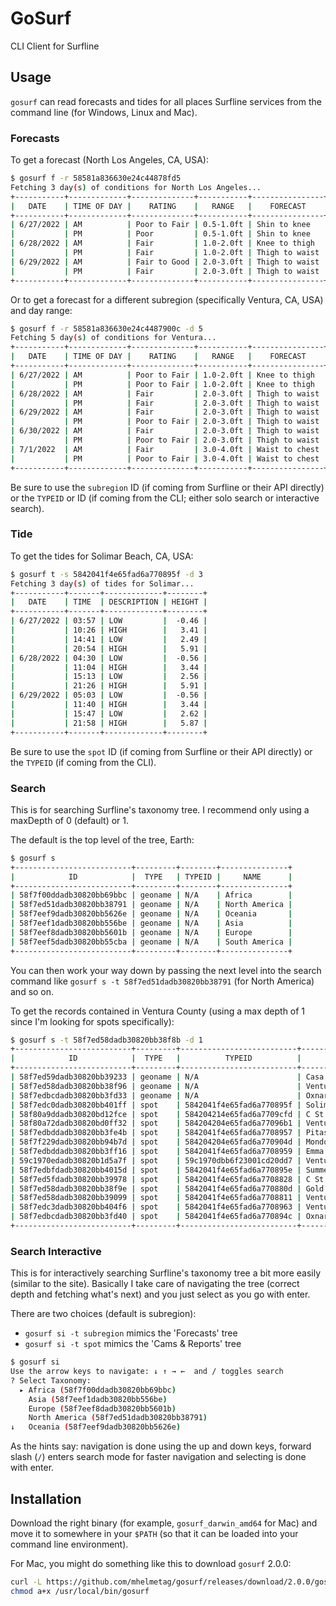 # GoSurf

CLI Client for Surfline

## Usage

`gosurf` can read forecasts and tides for all places Surfline services from the command line (for Windows, Linux and Mac).

### Forecasts

To get a forecast (North Los Angeles, CA, USA):

```sh
$ gosurf f -r 58581a836630e24c44878fd5
Fetching 3 day(s) of conditions for North Los Angeles...
+-----------+-------------+--------------+-----------+----------------+
|   DATE    | TIME OF DAY |    RATING    |   RANGE   |    FORECAST    |
+-----------+-------------+--------------+-----------+----------------+
| 6/27/2022 | AM          | Poor to Fair | 0.5-1.0ft | Shin to knee   |
|           | PM          | Poor         | 0.5-1.0ft | Shin to knee   |
| 6/28/2022 | AM          | Fair         | 1.0-2.0ft | Knee to thigh  |
|           | PM          | Fair         | 1.0-2.0ft | Thigh to waist |
| 6/29/2022 | AM          | Fair to Good | 2.0-3.0ft | Thigh to waist |
|           | PM          | Fair         | 2.0-3.0ft | Thigh to waist |
+-----------+-------------+--------------+-----------+----------------+
```

Or to get a forecast for a different subregion (specifically Ventura, CA, USA) and day range:

```sh
$ gosurf f -r 58581a836630e24c4487900c -d 5
Fetching 5 day(s) of conditions for Ventura...
+-----------+-------------+--------------+-----------+----------------+
|   DATE    | TIME OF DAY |    RATING    |   RANGE   |    FORECAST    |
+-----------+-------------+--------------+-----------+----------------+
| 6/27/2022 | AM          | Poor to Fair | 1.0-2.0ft | Knee to thigh  |
|           | PM          | Poor to Fair | 1.0-2.0ft | Knee to thigh  |
| 6/28/2022 | AM          | Fair         | 2.0-3.0ft | Thigh to waist |
|           | PM          | Fair         | 2.0-3.0ft | Thigh to waist |
| 6/29/2022 | AM          | Fair         | 2.0-3.0ft | Thigh to waist |
|           | PM          | Poor to Fair | 2.0-3.0ft | Thigh to waist |
| 6/30/2022 | AM          | Fair         | 2.0-3.0ft | Thigh to waist |
|           | PM          | Poor to Fair | 2.0-3.0ft | Thigh to waist |
| 7/1/2022  | AM          | Fair         | 3.0-4.0ft | Waist to chest |
|           | PM          | Poor to Fair | 3.0-4.0ft | Waist to chest |
+-----------+-------------+--------------+-----------+----------------+
```

Be sure to use the `subregion` ID (if coming from Surfline or their API directly) or the `TYPEID` or ID (if coming from the CLI; either solo search or interactive search).

### Tide

To get the tides for Solimar Beach, CA, USA:

```sh
$ gosurf t -s 5842041f4e65fad6a770895f -d 3
Fetching 3 day(s) of tides for Solimar...
+-----------+-------+-------------+--------+
|   DATE    | TIME  | DESCRIPTION | HEIGHT |
+-----------+-------+-------------+--------+
| 6/27/2022 | 03:57 | LOW         |  -0.46 |
|           | 10:26 | HIGH        |   3.41 |
|           | 14:41 | LOW         |   2.49 |
|           | 20:54 | HIGH        |   5.91 |
| 6/28/2022 | 04:30 | LOW         |  -0.56 |
|           | 11:04 | HIGH        |   3.44 |
|           | 15:13 | LOW         |   2.56 |
|           | 21:26 | HIGH        |   5.91 |
| 6/29/2022 | 05:03 | LOW         |  -0.56 |
|           | 11:40 | HIGH        |   3.44 |
|           | 15:47 | LOW         |   2.62 |
|           | 21:58 | HIGH        |   5.87 |
+-----------+-------+-------------+--------+
```

Be sure to use the `spot` ID (if coming from Surfline or their API directly) or the `TYPEID` (if coming from the CLI).

### Search

This is for searching Surfline's taxonomy tree. I recommend only using a maxDepth of 0 (default) or 1.

The default is the top level of the tree, Earth:

```sh
$ gosurf s
+--------------------------+---------+--------+---------------+
|            ID            |  TYPE   | TYPEID |     NAME      |
+--------------------------+---------+--------+---------------+
| 58f7f00ddadb30820bb69bbc | geoname | N/A    | Africa        |
| 58f7ed51dadb30820bb38791 | geoname | N/A    | North America |
| 58f7eef9dadb30820bb5626e | geoname | N/A    | Oceania       |
| 58f7eef1dadb30820bb556be | geoname | N/A    | Asia          |
| 58f7eef8dadb30820bb5601b | geoname | N/A    | Europe        |
| 58f7eef5dadb30820bb55cba | geoname | N/A    | South America |
+--------------------------+---------+--------+---------------+
```

You can then work your way down by passing the next level into the search command like `gosurf s -t 58f7ed51dadb30820bb38791` (for North America) and so on.

To get the records contained in Ventura County (using a max depth of 1 since I'm looking for spots specifically):

```sh
$ gosurf s -t 58f7ed58dadb30820bb38f8b -d 1
+--------------------------+---------+--------------------------+------------------------+
|            ID            |  TYPE   |          TYPEID          |          NAME          |
+--------------------------+---------+--------------------------+------------------------+
| 58f7ed59dadb30820bb39233 | geoname | N/A                      | Casa Conejo            |
| 58f7ed58dadb30820bb38f96 | geoname | N/A                      | Ventura                |
| 58f7edbcdadb30820bb3fd33 | geoname | N/A                      | Oxnard Shores          |
| 58f7edc0dadb30820bb401ff | spot    | 5842041f4e65fad6a770895f | Solimar                |
| 58f80a9ddadb30820bd12fce | spot    | 584204214e65fad6a7709cfd | C St. Overview         |
| 58f80a72dadb30820bd0ff32 | spot    | 584204204e65fad6a77096b1 | Ventura Point          |
| 58f7edbddadb30820bb3fe4b | spot    | 5842041f4e65fad6a7708957 | Pitas Point            |
| 58f7f229dadb30820bb94b7d | spot    | 584204204e65fad6a770904d | Mondos                 |
| 58f7edbddadb30820bb3ff16 | spot    | 5842041f4e65fad6a7708959 | Emma Wood              |
| 59c1970edadb30820b1d5a7f | spot    | 59c1970dbb6f23001cd20dd7 | Ventura Point Overview |
| 58f7edbfdadb30820bb4015d | spot    | 5842041f4e65fad6a770895e | Summer Beach           |
| 58f7ed5fdadb30820bb39978 | spot    | 5842041f4e65fad6a7708828 | C St.                  |
| 58f7ed58dadb30820bb38f9e | spot    | 5842041f4e65fad6a770880d | Gold Coast Beachbreaks |
| 58f7ed58dadb30820bb39099 | spot    | 5842041f4e65fad6a7708811 | Ventura Harbor         |
| 58f7edc3dadb30820bb404f6 | spot    | 5842041f4e65fad6a7708963 | Ventura Overhead       |
| 58f7edbcdadb30820bb3fd40 | spot    | 5842041f4e65fad6a770894c | Oxnard                 |
+--------------------------+---------+--------------------------+------------------------+
```

### Search Interactive

This is for interactively searching Surfline's taxonomy tree a bit more easily (similar to the site). Basically I take care of navigating the tree (correct depth and fetching what's next) and you just select as you go with enter.

There are two choices (default is subregion):

- `gosurf si -t subregion` mimics the 'Forecasts' tree
- `gosurf si -t spot` mimics the 'Cams & Reports' tree

```sh
$ gosurf si
Use the arrow keys to navigate: ↓ ↑ → ←  and / toggles search
? Select Taxonomy:
  ▸ Africa (58f7f00ddadb30820bb69bbc)
    Asia (58f7eef1dadb30820bb556be)
    Europe (58f7eef8dadb30820bb5601b)
    North America (58f7ed51dadb30820bb38791)
↓   Oceania (58f7eef9dadb30820bb5626e)
```

As the hints say: navigation is done using the up and down keys, forward slash (`/`) enters search mode for faster navigation and selecting is done with enter.

## Installation

Download the right binary (for example, `gosurf_darwin_amd64` for Mac) and move it to somewhere in your `$PATH` (so that it can be loaded into your command line environment).

For Mac, you might do something like this to download `gosurf` 2.0.0:

```sh
curl -L https://github.com/mhelmetag/gosurf/releases/download/2.0.0/gosurf_darwin_amd64 -o /usr/local/bin/gosurf
chmod a+x /usr/local/bin/gosurf
```
